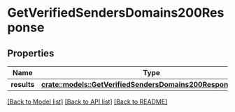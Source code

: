 # GetVerifiedSendersDomains200Response

## Properties

Name | Type | Description | Notes
------------ | ------------- | ------------- | -------------
**results** | [**crate::models::GetVerifiedSendersDomains200ResponseResults**](GET_verified_senders_domains_200_response_results.md) |  | 

[[Back to Model list]](../README.md#documentation-for-models) [[Back to API list]](../README.md#documentation-for-api-endpoints) [[Back to README]](../README.md)


